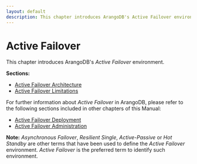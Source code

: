 ```yaml
---
layout: default
description: This chapter introduces ArangoDB's Active Failover environment
---
```

Active Failover
===============

This chapter introduces ArangoDB's _Active Failover_ environment.

**Sections:**

- [Active Failover Architecture](architecture-deployment-modes-active-failover-architecture.html)
- [Active Failover Limitations](architecture-deployment-modes-active-failover-limitations.html)

For further information about _Active Failover_ in ArangoDB, please refer to the following
sections included in other chapters of this Manual:

- [Active Failover Deployment](deployment-active-failover.html)
- [Active Failover Administration](administration-active-failover.html)

**Note:** _Asynchronous Failover_, _Resilient Single_, _Active-Passive_ or _Hot
Standby_ are other terms that have been used to define the _Active Failover_ environment. 
_Active Failover_ is the preferred term to identify such environment.

